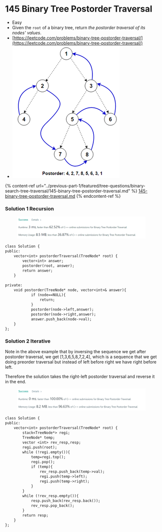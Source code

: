 # 145 Binary Tree Postorder Traversal

* Easy
* Given the `root` of a binary tree, return _the postorder traversal of its nodes' values_.
* [https://leetcode.com/problems/binary-tree-postorder-traversal/](https://leetcode.com/problems/binary-tree-postorder-traversal/)
* ![](<../.gitbook/assets/image (2).png>)

{% content-ref url="../previous-part-1/featured/tree-questions/binary-search-tree-traversal/145-binary-tree-postorder-traversal.md" %}
[145-binary-tree-postorder-traversal.md](../previous-part-1/featured/tree-questions/binary-search-tree-traversal/145-binary-tree-postorder-traversal.md)
{% endcontent-ref %}

### Solution 1 Recursion

<figure><img src="../.gitbook/assets/image (4).png" alt=""><figcaption></figcaption></figure>

```
class Solution {
public:
    vector<int> postorderTraversal(TreeNode* root) {
        vector<int> answer;
        postorder(root, answer);
        return answer;
    }
    
private: 
    void postorder(TreeNode* node, vector<int>& answer){
            if (node==NULL){
                return;
            }
            postorder(node->left,answer);
            postorder(node->right,answer);
            answer.push_back(node->val);
    }
};
```

### Solution 2 Iterative

Note in the above example that by inversing the sequence we get after postorder traversal, we get \[1,3,6,5,8,7,2,4], which is a sequence that we get doing preorder traversal but instead of left before right we have right before left.&#x20;

Therefore the solution takes the right-left postorder traversal and reverse it in the end.&#x20;

<figure><img src="../.gitbook/assets/image (24).png" alt=""><figcaption></figcaption></figure>

```
class Solution {
public:
    vector<int> postorderTraversal(TreeNode* root) {
        stack<TreeNode*> regi;
        TreeNode* temp;
        vector <int> rev_resp,resp;
        regi.push(root);
        while (!regi.empty()){
            temp=regi.top();
            regi.pop();
            if (temp){
                rev_resp.push_back(temp->val);
                regi.push(temp->left);
                regi.push(temp->right);
            }              
        }
        while (!rev_resp.empty()){
            resp.push_back(rev_resp.back());
            rev_resp.pop_back();
        }                
        return resp;
    }
};
```
